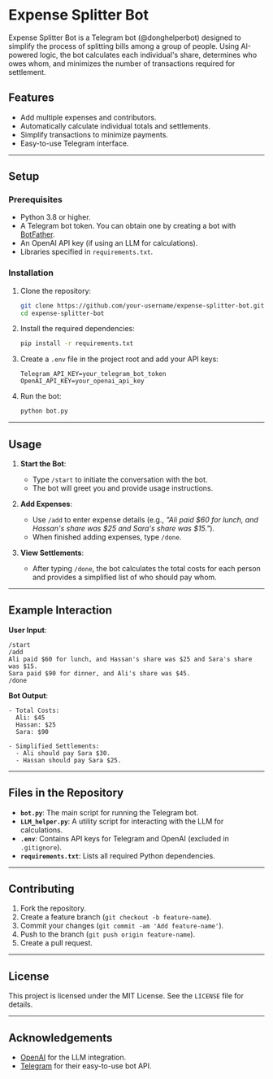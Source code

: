 # Expense Splitter Bot

Expense Splitter Bot is a Telegram bot (@donghelperbot) designed to simplify the process of splitting bills among a group of people. Using AI-powered logic, the bot calculates each individual's share, determines who owes whom, and minimizes the number of transactions required for settlement.

## Features

- Add multiple expenses and contributors.
- Automatically calculate individual totals and settlements.
- Simplify transactions to minimize payments.
- Easy-to-use Telegram interface.

---

## Setup

### Prerequisites

- Python 3.8 or higher.
- A Telegram bot token. You can obtain one by creating a bot with [BotFather](https://core.telegram.org/bots#botfather).
- An OpenAI API key (if using an LLM for calculations).
- Libraries specified in `requirements.txt`.

### Installation

1. Clone the repository:

   ```bash
   git clone https://github.com/your-username/expense-splitter-bot.git
   cd expense-splitter-bot
   ```

2. Install the required dependencies:

   ```bash
   pip install -r requirements.txt
   ```

3. Create a `.env` file in the project root and add your API keys:

   ```
   Telegram_API_KEY=your_telegram_bot_token
   OpenAI_API_KEY=your_openai_api_key
   ```

4. Run the bot:
   ```bash
   python bot.py
   ```

---

## Usage

1. **Start the Bot**:

   - Type `/start` to initiate the conversation with the bot.
   - The bot will greet you and provide usage instructions.

2. **Add Expenses**:

   - Use `/add` to enter expense details (e.g., _"Ali paid $60 for lunch, and Hassan's share was $25 and Sara's share was $15."_).
   - When finished adding expenses, type `/done`.

3. **View Settlements**:
   - After typing `/done`, the bot calculates the total costs for each person and provides a simplified list of who should pay whom.

---

## Example Interaction

**User Input**:

```
/start
/add
Ali paid $60 for lunch, and Hassan's share was $25 and Sara's share was $15.
Sara paid $90 for dinner, and Ali's share was $45.
/done
```

**Bot Output**:

```
- Total Costs:
  Ali: $45
  Hassan: $25
  Sara: $90

- Simplified Settlements:
  - Ali should pay Sara $30.
  - Hassan should pay Sara $25.
```

---

## Files in the Repository

- **`bot.py`**: The main script for running the Telegram bot.
- **`LLM_helper.py`**: A utility script for interacting with the LLM for calculations.
- **`.env`**: Contains API keys for Telegram and OpenAI (excluded in `.gitignore`).
- **`requirements.txt`**: Lists all required Python dependencies.

---

## Contributing

1. Fork the repository.
2. Create a feature branch (`git checkout -b feature-name`).
3. Commit your changes (`git commit -am 'Add feature-name'`).
4. Push to the branch (`git push origin feature-name`).
5. Create a pull request.

---

## License

This project is licensed under the MIT License. See the `LICENSE` file for details.

---

## Acknowledgements

- [OpenAI](https://openai.com) for the LLM integration.
- [Telegram](https://telegram.org) for their easy-to-use bot API.
